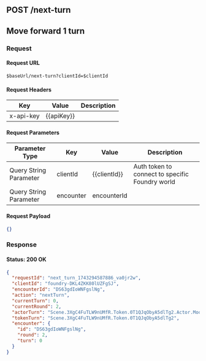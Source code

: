 ## **POST** /next-turn

## Move forward 1 turn

### Request

#### Request URL

```
$baseUrl/next-turn?clientId=$clientId
```

#### Request Headers

| Key | Value | Description |
| --- | ----- | ----------- |
| x-api-key | \{\{apiKey\}\} |   |

#### Request Parameters

| Parameter Type | Key | Value | Description |
| -------------- | --- | ----- | ----------- |
| Query String Parameter | clientId | \{\{clientId\}\} | Auth token to connect to specific Foundry world |
| Query String Parameter | encounter | encounterId |   |

#### Request Payload

```json
{}
```

### Response

#### Status: 200 OK

```json
{
  "requestId": "next_turn_1743294587886_va0jr2w",
  "clientId": "foundry-DKL4ZKK80lUZFgSJ",
  "encounterId": "DS63gdIoWNFgslNg",
  "action": "nextTurn",
  "currentTurn": 0,
  "currentRound": 2,
  "actorTurn": "Scene.3XgC4FuTLW9nUMfR.Token.0T1QJqObyA5dlTg2.Actor.MoqzrjLjj5mlMARQ",
  "tokenTurn": "Scene.3XgC4FuTLW9nUMfR.Token.0T1QJqObyA5dlTg2",
  "encounter": {
    "id": "DS63gdIoWNFgslNg",
    "round": 2,
    "turn": 0
  }
}
```


